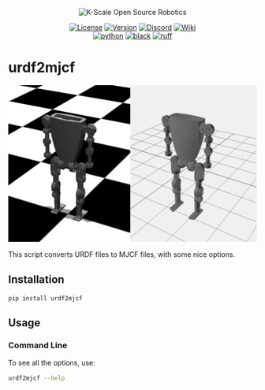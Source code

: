 <p align="center">
  <picture>
    <img alt="K-Scale Open Source Robotics" src="https://media.kscale.dev/kscale-open-source-header.png" style="max-width: 100%;">
  </picture>
</p>

<div align="center">

[![License](https://img.shields.io/badge/license-MIT-green)](https://github.com/kscalelabs/urdf2mjcf/blob/main/LICENSE)
[![Version](https://img.shields.io/pypi/v/urdf2mjcf)](https://pypi.org/project/urdf2mjcf/)
[![Discord](https://img.shields.io/discord/1224056091017478166)](https://discord.gg/kscale)
[![Wiki](https://img.shields.io/badge/wiki-humanoids-black)](https://humanoids.wiki)
<br />
[![python](https://img.shields.io/badge/-Python_3.11-blue?logo=python&logoColor=white)](https://github.com/pre-commit/pre-commit)
[![black](https://img.shields.io/badge/Code%20Style-Black-black.svg?labelColor=gray)](https://black.readthedocs.io/en/stable/)
[![ruff](https://img.shields.io/badge/Linter-Ruff-red.svg?labelColor=gray)](https://github.com/charliermarsh/ruff)

</div>


# urdf2mjcf

![Example](./docs/example.png)

This script converts URDF files to MJCF files, with some nice options.

## Installation

```bash
pip install urdf2mjcf
```

## Usage

### Command Line

To see all the options, use:

```bash
urdf2mjcf --help
```
